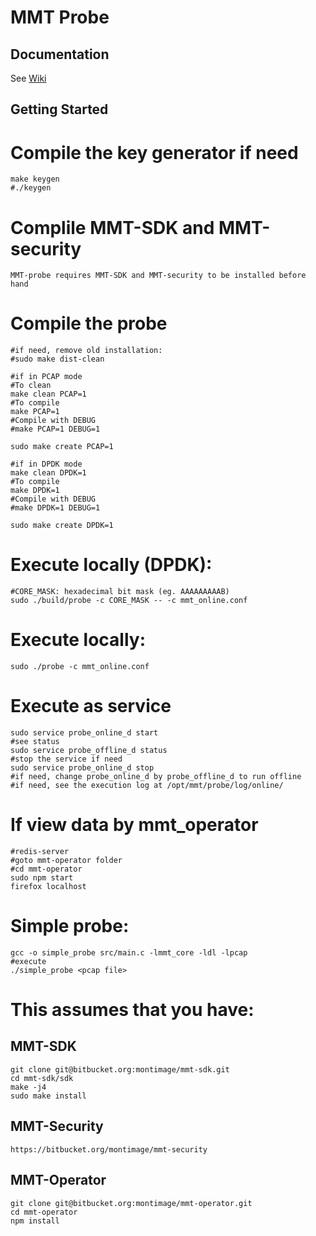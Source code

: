 # MMT Probe

## Documentation

See [Wiki](https://bitbucket.org/montimage/mmt-probe/wiki)

## Getting Started

# Compile the key generator if need
    make keygen
    #./keygen
    
# Complile MMT-SDK and MMT-security
    MMT-probe requires MMT-SDK and MMT-security to be installed before hand
    
# Compile the probe
    #if need, remove old installation:
    #sudo make dist-clean
    
    #if in PCAP mode
    #To clean
    make clean PCAP=1
    #To compile
    make PCAP=1
    #Compile with DEBUG
    #make PCAP=1 DEBUG=1
    
    sudo make create PCAP=1
    
    #if in DPDK mode
    make clean DPDK=1
    #To compile
    make DPDK=1
    #Compile with DEBUG
    #make DPDK=1 DEBUG=1
    
    sudo make create DPDK=1
# Execute locally (DPDK):
    #CORE_MASK: hexadecimal bit mask (eg. AAAAAAAAAB)
    sudo ./build/probe -c CORE_MASK -- -c mmt_online.conf
# Execute locally:
    sudo ./probe -c mmt_online.conf
# Execute as service
    sudo service probe_online_d start
    #see status
    sudo service probe_offline_d status
    #stop the service if need
    sudo service probe_online_d stop
    #if need, change probe_online_d by probe_offline_d to run offline
    #if need, see the execution log at /opt/mmt/probe/log/online/
# If view data by mmt_operator
    #redis-server
    #goto mmt-operator folder
    #cd mmt-operator
    sudo npm start
    firefox localhost

# Simple probe:
    gcc -o simple_probe src/main.c -lmmt_core -ldl -lpcap
    #execute
    ./simple_probe <pcap file>

# This assumes that you have:

## MMT-SDK
    git clone git@bitbucket.org:montimage/mmt-sdk.git
    cd mmt-sdk/sdk
    make -j4
    sudo make install
    
## MMT-Security
    https://bitbucket.org/montimage/mmt-security
    
## MMT-Operator
    git clone git@bitbucket.org:montimage/mmt-operator.git
    cd mmt-operator
    npm install